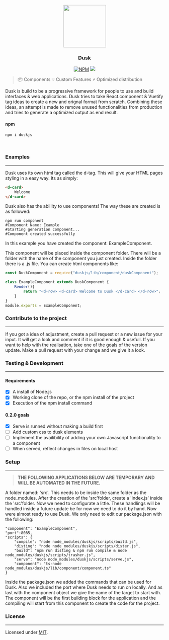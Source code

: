 <div align="center">
<br>
<img src="https://i.imgur.com/bMocMbW.png" width="135">

### Dusk
 
<a href="https://www.npmjs.com/package/duskjs"><img src="https://img.shields.io/npm/v/dusk.svg?color=%2345cdff&sanitize=true" alt="NPM"></a>
<a href="https://github.com/duskjs/dusk/releases/tag/base"><img src="https://img.shields.io/github/package-json/v/duskjs/dusk?color=%2345cdff&style=flat-square"></a>
</div>

> 📦  Components
> 💡   Custom Features
> ⚡️  Optimized distribution

Dusk is build to be a progressive framework for people to use and build interfaces & web applications. Dusk tries to take React.component & Vuetify tag ideas to create a new and orignal format from scratch. Combining these ideas, an attempt is made to remove unused functionalities from production and tries to generate a optimized output as end result.
<br>

#### npm

```shell
npm i duskjs
```
<br>

### Examples
<hr>

Dusk uses its own html tag called the d-tag. This will give your HTML pages styling in a easy way. Its as simply:
 
 ```html
<d-card>
     Welcome
</d-card>
 ```
Dusk also has the abillity to use components! The way these are created is as followed:

```shell
npm run component
#Component Name: Example
#Starting generation component...
#Component created successfully
```
In this example you have created the component: ExampleComponent.

This component will be placed inside the component folder. There will be a folder with the name of the component you just created. Inside the folder there is a .js file. You can create html components like:

```Javascript
const DuskComponent = require("duskjs/lib/component/duskComponent");

class ExampleComponent extends DuskComponent {
    Render(){
        return "<d-row> <d-card> Welcome to Dusk </d-card> </d-row>";
    }
}
module.exports = ExampleComponent;
```
  
### Contribute to the project
<hr>
If you got a idea of adjustment, create a pull request or a new issue for your input. It will get a look and comment if it is good enough & usefull. If you want to help with the realisation, take one of the goals of the version update. Make a pull request with your change and we give it a look.

### Testing & Development
<hr>
  
#### Requirements
- [x] A install of Node.js
- [x] Working clone of the repo, or the npm install of the project
- [x] Execution of the npm install command

#### 0.2.0 goals
- [x] Serve is runned without making a build first
- [ ] Add custom css to dusk elements
- [ ] Implement the availibility of adding your own Javascript functionality to a component
- [ ] When served, reflect changes in files on local host

### Setup
<hr>

> <b> THE FOLLOWING APPLICATIONS BELOW ARE TEMPORARY AND WILL BE AUTOMATED IN THE FUTURE. </b>

A folder named: 'src'. This needs to be inside the same folder as the node_modules. After the creation of the 'src'folder, create a 'index.js' inside the 'src'folder. Now we need to configurate a little. These handlings will be handled inside a future update be for now we need to do it by hand. Now were almost ready to use Dusk. We only need to edit our package.json with the following:

```shell
"component": "ExampleComponent",
"port":8085,
"scripts": {
    "compile": "node node_modules/duskjs/scripts/build.js",
    "disting": "node node_modules/duskjs/scripts/dister.js",
    "build": "npm run disting & npm run compile & node node_modules/duskjs/scripts/trasher.js",
    "serve": "node node_modules/duskjs/scripts/serve.js",
    "component": "ts-node node_modules/duskjs/lib/component/component.ts"
}
```
Inside the package.json we added the commands that can be used for Dusk. Also we included the port where Dusk needs to run on locally. And as last with the component object we give the name of the target to start with. The component will be the first building block for the application and the compiling will start from this component to create the code for the project.


### License
<hr>

Licensed under [MIT](./LICENSE).
